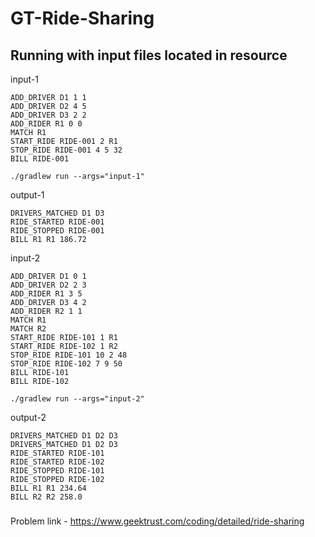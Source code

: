 # GT-Ride-Sharing

## Running with input files located in resource

input-1

```
ADD_DRIVER D1 1 1
ADD_DRIVER D2 4 5
ADD_DRIVER D3 2 2
ADD_RIDER R1 0 0
MATCH R1
START_RIDE RIDE-001 2 R1
STOP_RIDE RIDE-001 4 5 32
BILL RIDE-001
```

```
./gradlew run --args="input-1"
```

output-1
```
DRIVERS_MATCHED D1 D3
RIDE_STARTED RIDE-001
RIDE_STOPPED RIDE-001
BILL R1 R1 186.72
```

input-2

```
ADD_DRIVER D1 0 1
ADD_DRIVER D2 2 3
ADD_RIDER R1 3 5
ADD_DRIVER D3 4 2
ADD_RIDER R2 1 1
MATCH R1
MATCH R2
START_RIDE RIDE-101 1 R1
START_RIDE RIDE-102 1 R2
STOP_RIDE RIDE-101 10 2 48
STOP_RIDE RIDE-102 7 9 50
BILL RIDE-101
BILL RIDE-102
```

```
./gradlew run --args="input-2"
```

output-2

```
DRIVERS_MATCHED D1 D2 D3
DRIVERS_MATCHED D1 D2 D3
RIDE_STARTED RIDE-101
RIDE_STARTED RIDE-102
RIDE_STOPPED RIDE-101
RIDE_STOPPED RIDE-102
BILL R1 R1 234.64
BILL R2 R2 258.0
```

###
Problem link - https://www.geektrust.com/coding/detailed/ride-sharing
